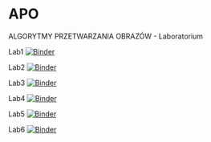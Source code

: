 # APO
ALGORYTMY PRZETWARZANIA OBRAZÓW - Laboratorium


Lab1
[![Binder](https://mybinder.org/badge_logo.svg)](https://mybinder.org/v2/gh/knave88/APO/HEAD?filepath=APO_Lab1_Histogram.ipynb)


Lab2
[![Binder](https://mybinder.org/badge_logo.svg)](https://mybinder.org/v2/gh/knave88/APO/HEAD?filepath=APO_Lab2_Histogram_manipulation.ipynb)


Lab3
[![Binder](https://mybinder.org/badge_logo.svg)](https://mybinder.org/v2/gh/knave88/APO/HEAD?filepath=APO_Lab3_OpSasiedztwa.ipynb)


Lab4
[![Binder](https://mybinder.org/badge_logo.svg)](https://mybinder.org/v2/gh/knave88/APO/HEAD?filepath=APO_Lab4_OpMorf_Szkielet.ipynb)


Lab5
[![Binder](https://mybinder.org/badge_logo.svg)](https://mybinder.org/v2/gh/knave88/APO/HEAD?filepath=APO_Lab5_Segmentacja.ipynb)


Lab6
[![Binder](https://mybinder.org/badge_logo.svg)](https://mybinder.org/v2/gh/knave88/APO/HEAD?filepath=APO_Lab6_AnalizaObrazu.ipynb)



